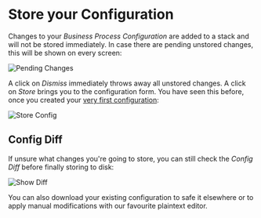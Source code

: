 <a id="Store-Config"></a>Store your Configuration
=================================================

Changes to your *Business Process Configuration* are added to a stack and will
not be stored immediately. In case there are pending unstored changes, this will
be shown on every screen:

![Pending Changes](screenshot/21_store-config/2101_Pending-Changes.png)

A click on *Dismiss* immediately throws away all unstored changes. A click on
*Store* brings you to the configuration form. You have seen this before, once
you created your [very first configuration](03-Getting-Started.md):

![Store Config](screenshot/21_store-config/2102_Store-Config.png)

Config Diff
-----------

If unsure what changes you're going to store, you can still check the *Config Diff*
before finally storing to disk:

![Show Diff](screenshot/21_store-config/2103_Show-Diff.png)

You can also download your existing configuration to safe it elsewhere or to
apply manual modifications with our favourite plaintext editor.
